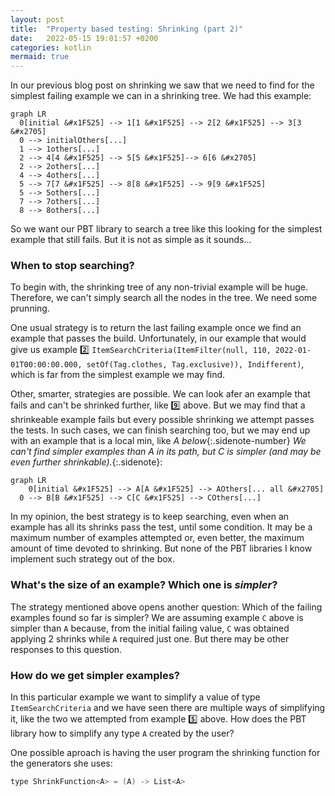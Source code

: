```yaml
---
layout: post
title:  "Property based testing: Shrinking (part 2)"
date:   2022-05-15 19:01:57 +0200
categories: kotlin
mermaid: true
---
```


In our previous blog post on shrinking we saw that we need to find for the simplest failing example we can in a shrinking tree. We had this example:

```mermaid
graph LR
  0[initial &#x1F525] --> 1[1 &#x1F525] --> 2[2 &#x1F525] --> 3[3 &#x2705]
  0 --> initialOthers[...]
  1 --> 1others[...]
  2 --> 4[4 &#x1F525] --> 5[5 &#x1F525]--> 6[6 &#x2705]
  2 --> 2others[...]
  4 --> 4others[...]
  5 --> 7[7 &#x1F525] --> 8[8 &#x1F525] --> 9[9 &#x1F525]
  5 --> 5others[...]
  7 --> 7others[...]
  8 --> 8others[...]
```

So we want our PBT library to search a tree like this looking for the simplest example that still fails. But it is not as simple as it sounds...

### When to stop searching?

To begin with, the shrinking tree of any non-trivial example will be huge. Therefore, we can't simply search all the nodes in the tree. We need some prunning. 

One usual strategy is to return the last failing example once we find an example that passes the build. Unfortunately, in our example that would give us example :two: `ItemSearchCriteria(ItemFilter(null, 110, 2022-01-01T00:00:00.000, setOf(Tag.clothes, Tag.exclusive)), Indifferent)`, which is far from the simplest example we may find. 

Other, smarter, strategies are possible. We can look afer an example that fails and can't be shrinked further, like :nine: above. But we may find that a shrinkeable example fails but every possible shrinking we attempt passes the tests. In such cases, we can finish searching too, but we may end up with an example that is a local min, like _A below_{:.sidenote-number} _We can't find simpler examples than A in its path, but C is simpler (and may be even further shrinkable)._{:.sidenote}:

```mermaid
graph LR
	0[initial &#x1F525] --> A[A &#x1F525] --> AOthers[... all &#x2705]
  0 --> B[B &#x1F525] --> C[C &#x1F525] --> COthers[...]

```

In my opinion, the best strategy is to keep searching, even when an example has all its shrinks pass the test, until some condition. It may be a maximum number of examples attempted or, even better, the maximum amount of time devoted to shrinking. But none of the PBT libraries I know implement such strategy out of the box.

### What's the size of an example? Which one is _simpler_?

The strategy mentioned above opens another question: Which of the failing examples found so far is simpler? We are assuming example `C` above is simpler than `A` because, from the initial failing value, `C` was obtained applying 2 shrinks while `A` required just one. But there may be other responses to this question.

### How do we get simpler examples?

In this particular example we want to simplify a value of type `ItemSearchCriteria` and  we have seen there are multiple ways of simplifying it, like the two we attempted from example :five: above. How does the PBT library how to simplify any type `A` created by the user?

One possible aproach is having the user program the shrinking function for the generators she uses:

```kotlin
type ShrinkFunction<A> = (A) -> List<A>
```





​	

### 
